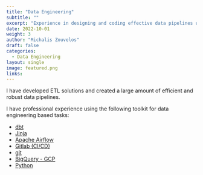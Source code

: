```yaml
---
title: "Data Engineering"
subtitle: ""
excerpt: "Experience in designing and coding effective data pipelines utilising dbt, SQL, Python, Airflow, Docker and orchestration frameworks."
date: 2022-10-01
weight: 3
author: "Michalis Zouvelos"
draft: false
categories:
  - Data Engineering
layout: single
image: featured.png
links:
---
```


I have developed ETL solutions and created a large amount of efficient and robust data pipelines. 

I have professional experience using the following toolkit for data engineering based tasks: 
- [dbt](https://www.getdbt.com/)
- [Jinja](https://jinja.palletsprojects.com/en/3.1.x/templates/#macros)
- [Apache Airflow](https://airflow.apache.org/)
- [Gitlab (CI/CD)](https://docs.gitlab.com/ee/ci/pipelines/)
- [git](https://git-scm.com/)
- [BigQuery - GCP](https://cloud.google.com/)
- [Python](https://www.python.org/)

